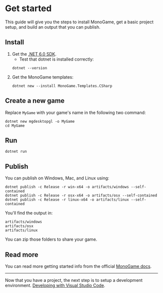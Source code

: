 # Get started

This guide will give you the steps to install MonoGame, get a basic project setup, and build an output that you can publish.

## Install

1. Get the [.NET 6.0 SDK](https://dotnet.microsoft.com/download).
   * Test that dotnet is installed correctly:
    ```
    dotnet --version
    ```
2. Get the MonoGame templates:
    ```
    dotnet new --install MonoGame.Templates.CSharp
    ```

## Create a new game

Replace `MyGame` with your game's name in the following two command:

```
dotnet new mgdesktopgl -o MyGame
cd MyGame
```

## Run

```
dotnet run
```

## Publish

You can publish on Windows, Mac, and Linux using:

```
dotnet publish -c Release -r win-x64 -o artifacts/windows --self-contained
dotnet publish -c Release -r osx-x64 -o artifacts/osx --self-contained
dotnet publish -c Release -r linux-x64 -o artifacts/linux --self-contained
```

You'll find the output in:

```
artifacts/windows
artifacts/osx
artifacts/linux
```

You can zip those folders to share your game.

## Read more

You can read more getting started info from the official [MonoGame docs](https://docs.monogame.net/articles/getting_started/0_getting_started.html).

---

Now that you have a project, the next step is to setup a development environment. [Developing with Visual Studio Code](./develop-vscode/README.md).
